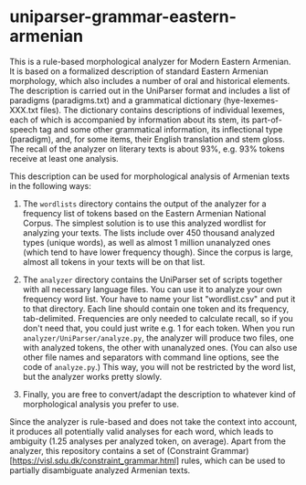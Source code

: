 uniparser-grammar-eastern-armenian
==================================

This is a rule-based morphological analyzer for Modern Eastern Armenian. It is based on a formalized description of standard Eastern Armenian morphology, which also includes a number of oral and historical elements. The description is carried out in the UniParser format and includes a list of paradigms (paradigms.txt) and a grammatical dictionary (hye-lexemes-XXX.txt files). The dictionary contains descriptions of individual lexemes, each of which is accompanied by information about its stem, its part-of-speech tag and some other grammatical information, its inflectional type (paradigm), and, for some items, their English translation and stem gloss. The recall of the analyzer on literary texts is about 93%, e.g. 93% tokens receive at least one analysis.

This description can be used for morphological analysis of Armenian texts in the following ways:

1. The ``wordlists`` directory contains the output of the analyzer for a frequency list of tokens based on the Eastern Armenian National Corpus. The simplest solution is to use this analyzed wordlist for analyzing your texts. The lists include over 450 thousand analyzed types (unique words), as well as almost 1 million unanalyzed ones (which tend to have lower frequency though). Since the corpus is large, almost all tokens in your texts will be on that list.

2. The ``analyzer`` directory contains the UniParser set of scripts together with all necessary language files. You can use it to analyze your own frequency word list. Your have to name your list "wordlist.csv" and put it to that directory. Each line should contain one token and its frequency, tab-delimited. Frequencies are only needed to calculate recall, so if you don't need that, you could just write e.g. 1 for each token. When you run ``analyzer/UniParser/analyze.py``, the analyzer will produce two files, one with analyzed tokens, the other with unanalyzed ones. (You can also use other file names and separators with command line options, see the code of ``analyze.py``.) This way, you will not be restricted by the word list, but the analyzer works pretty slowly.

3. Finally, you are free to convert/adapt the description to whatever kind of morphological analysis you prefer to use.

Since the analyzer is rule-based and does not take the context into account, it produces all potentially valid analyses for each word, which leads to ambiguity (1.25 analyses per analyzed token, on average). Apart from the analyzer, this repository contains a set of (Constraint Grammar)[https://visl.sdu.dk/constraint_grammar.html] rules, which can be used to partially disambiguate analyzed Armenian texts.